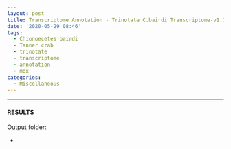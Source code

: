 ```yaml
---
layout: post
title: Transcriptome Annotation - Trinotate C.bairdi Transcriptome-v1.7 on Mox
date: '2020-05-29 08:46'
tags: 
  - Chionoecetes bairdi
  - Tanner crab
  - trinotate
  - transcriptome
  - annotation
  - mox
categories: 
  - Miscellaneous
---
```




---

#### RESULTS

Output folder:

- []()

